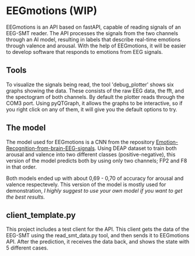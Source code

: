 # EEGmotions (WIP)

EEGmotions is an API based on fastAPI, capable of reading signals of an EEG-SMT reader. The API processes the signals from the two channels through an AI model, resulting in labels that describe real-time emotions through valence and arousal. With the help of EEGmotions, it will be easier to develop software that responds to emotions from EEG signals.

## Tools

To visualize the signals being read, the tool 'debug_plotter' shows six graphs showing the data. These consists of the raw EEG data, the fft, and the spectogram of both channels. By default the plotter reads through the COM3 port.
Using pyQTGraph, it allows the graphs to be interactive, so if you right click on any of them, it will give you the default options to try.

## The model

The model used for EEGmotions is a CNN from the repository [Emotion-Recognition-from-brain-EEG-signals](https://github.com/siddhi5386/Emotion-Recognition-from-brain-EEG-signals-). Using DEAP dataset to train both arousal and valence into two different classes (positive-negative), this version of the model predicts both by using only two channels; FP2 and F8 in that order.

Both models ended up with about 0,69 - 0,70 of accuracy for arousal and valence respectevely. This version of the model is mostly used for demonstration, *I highly suggest to use your own model if you want to get the best results.*

## client_template.py

This project includes a test client for the API. This client gets the data of the EEG-SMT using the read_smt_data.py tool, and then sends it to EEGmotions API. After the prediction, it receives the data back, and shows the state with 5 different cases.
